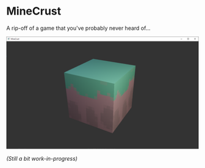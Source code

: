 # MineCrust

A rip-off of a game that you've probably never heard of...

![Screenshot](screenshots/screenshot-with-texture.png)

*(Still a bit work-in-progress)*
